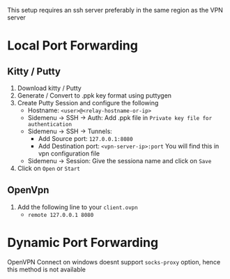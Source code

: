 This setup requires an ssh server preferably in the same region as the VPN server

# Local Port Forwarding
## Kitty / Putty
1. Download kitty / Putty
2. Generate / Convert to .ppk key format using puttygen
3. Create Putty Session and configure the following
    - Hostname: `<user>@<relay-hostname-or-ip>`
    - Sidemenu -> SSH -> Auth: Add .ppk file in `Private key file for authentication`
    - Sidemenu -> SSH -> Tunnels:
        - Add Source port: `127.0.0.1:8080`
        - Add Destination port: `<vpn-server-ip>:port` You will find this in vpn configuration file
    - Sidemenu -> Session: Give the sessiona name and click on `Save`
4. Click on `Open` or `Start`

## OpenVpn
1. Add the following line to your `client.ovpn`
    - `remote 127.0.0.1 8080`

# Dynamic Port Forwarding
OpenVPN Connect on windows doesnt support `socks-proxy` option, hence this method is not available
